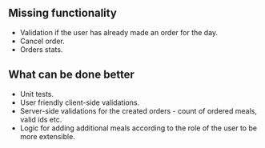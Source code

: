 ## Missing functionality
* Validation if the user has already made an order for the day.
* Cancel order.
* Orders stats.

## What can be done better
* Unit tests.
* User friendly client-side validations.  
* Server-side validations for the created orders - count of ordered meals, valid ids etc.
* Logic for adding additional meals according to the role of the user to be more extensible. 